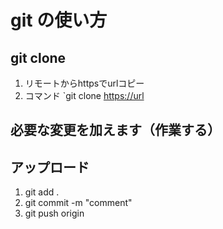 # git の使い方
## git clone 
1. リモートからhttpsでurlコピー
2. コマンド `git clone <https://url>

## 必要な変更を加えます（作業する）

## アップロード
1. git add .
2. git commit -m "comment"
3. git push origin

